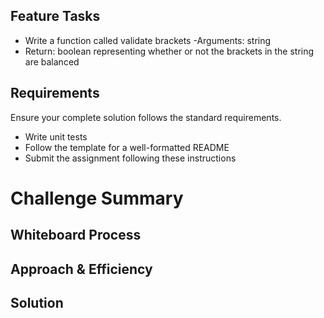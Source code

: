## Feature Tasks
- Write a function called validate brackets
-Arguments: string
- Return: boolean representing whether or not the brackets in the string are balanced

## Requirements
Ensure your complete solution follows the standard requirements.

- Write unit tests
- Follow the template for a well-formatted README
- Submit the assignment following these instructions

# Challenge Summary
<!-- Description of the challenge -->

## Whiteboard Process
<!-- Embedded whiteboard image -->

## Approach & Efficiency
<!-- What approach did you take? Why? What is the Big O space/time for this approach? -->

## Solution
<!-- Show how to run your code, and examples of it in action -->
